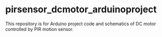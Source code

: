 # pirsensor_dcmotor_arduinoproject
This repository is for Arduino project code and schematics of DC motor controlled by PIR motion sensor.
